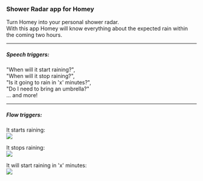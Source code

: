 ### Shower Radar app for Homey  
Turn Homey into your personal shower radar.  
With this app Homey will know everything about the expected rain within the coming two hours.


---
##### Speech triggers: 

"When will it start raining?",  
"When will it stop raining?",  
"Is it going to rain in 'x' minutes?",  
"Do I need to bring an umbrella?"  
... and more!


---
##### Flow triggers:  

It starts raining:  
![](http://i.imgur.com/hkUZZY1.png)

It stops raining:  
![](http://i.imgur.com/EYPQITe.png)

It will start raining in 'x' minutes:  
![](http://i.imgur.com/rq6ZrDH.png)